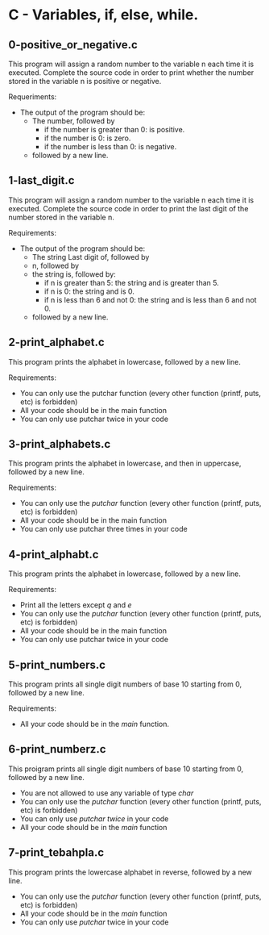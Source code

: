 # C - Variables, if, else, while.

## 0-positive_or_negative.c

This program will assign a random number to the variable n each time it is executed. Complete the source code in order to print whether the number stored in the variable n is positive or negative.

Requeriments:

- The output of the program should be:
  - The number, followed by
    - if the number is greater than 0: is positive.
    - if the number is 0: is zero.
    - if the number is less than 0: is negative.
  - followed by a new line.

## 1-last_digit.c

This program will assign a random number to the variable n each time it is executed. Complete the source code in order to print the last digit of the number stored in the variable n.

Requirements:

- The output of the program should be:
  - The string Last digit of, followed by
  - n, followed by
  - the string is, followed by:
    - if n is greater than 5: the string and is greater than 5.
    - if n is 0: the string and is 0.
    - if n is less than 6 and not 0: the string and is less than 6 and not 0.
  - followed by a new line.

## 2-print_alphabet.c

This program prints the alphabet in lowercase, followed by a new line.

Requirements:

- You can only use the putchar function (every other function (printf, puts, etc) is forbidden)
- All your code should be in the main function
- You can only use putchar twice in your code

## 3-print_alphabets.c

This program prints the alphabet in lowercase, and then in uppercase, followed by a new line.

Requirements:

- You can only use the *putchar* function (every other function (printf, puts, etc) is forbidden)
- All your code should be in the main function
- You can only use putchar three times in your code

## 4-print_alphabt.c

This program prints the alphabet in lowercase, followed by a new line.

Requirements:

- Print all the letters except *q* and *e*
- You can only use the *putchar* function (every other function (printf, puts, etc) is forbidden)
- All your code should be in the main function
- You can only use putchar twice in your code

## 5-print_numbers.c

This program prints all single digit numbers of base 10 starting from 0, followed by a new line.

Requirements:

- All your code should be in the *main* function.

## 6-print_numberz.c

This proigram prints all single digit numbers of base 10 starting from 0, followed by a new line.

- You are not allowed to use any variable of type *char*
- You can only use the *putchar* function (every other function (printf, puts, etc) is forbidden)
- You can only use *putchar twice* in your code
- All your code should be in the *main* function

## 7-print_tebahpla.c

This program prints the lowercase alphabet in reverse, followed by a new line.

- You can only use the *putchar* function (every other function (printf, puts, etc) is forbidden)
- All your code should be in the *main* function
- You can only use *putchar* twice in your code


